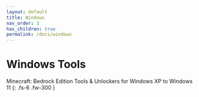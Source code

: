 ```yaml
---
layout: default
title: Windows
nav_order: 3
has_children: true
permalink: /docs/windows
---
```


# Windows Tools

Minecraft: Bedrock Edition Tools & Unlockers for Windows XP to Windows 11
{: .fs-6 .fw-300 }